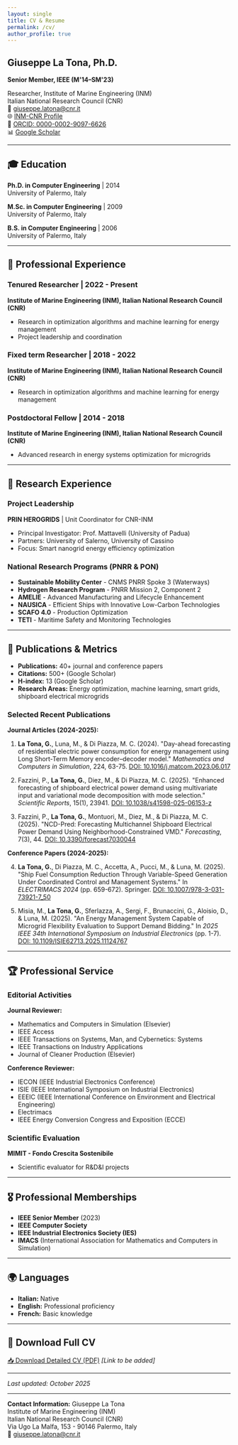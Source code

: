```yaml
---
layout: single
title: CV & Resume
permalink: /cv/
author_profile: true
---
```


## Giuseppe La Tona, Ph.D.
**Senior Member, IEEE (M'14–SM'23)**

Researcher, Institute of Marine Engineering (INM)  
Italian National Research Council (CNR)  
📧 giuseppe.latona@cnr.it  
🌐 [INM-CNR Profile](https://www.inm.cnr.it/people/giuseppe-latona/)  
🔗 [ORCID: 0000-0002-9097-6626](https://orcid.org/0000-0002-9097-6626)  
📊 [Google Scholar](https://scholar.google.it/citations?hl=it&user=g1wFWrgAAAAJ)

---

## 🎓 Education

**Ph.D. in Computer Engineering** | 2014  
University of Palermo, Italy

**M.Sc. in Computer Engineering** | 2009  
University of Palermo, Italy

**B.S. in Computer Engineering** | 2006  
University of Palermo, Italy

---

## 💼 Professional Experience

### **Tenured Researcher** | 2022 - Present
**Institute of Marine Engineering (INM), Italian National Research Council (CNR)**
- Research in optimization algorithms and machine learning for energy management
- Project leadership and coordination

### **Fixed term Researcher** | 2018 - 2022
**Institute of Marine Engineering (INM), Italian National Research Council (CNR)**
- Research in optimization algorithms and machine learning for energy management

### **Postdoctoral Fellow** | 2014 - 2018
**Institute of Marine Engineering (INM), Italian National Research Council (CNR)**
- Advanced research in energy systems optimization for microgrids

---

## 🔬 Research Experience

### **Project Leadership**

**PRIN HEROGRIDS** | Unit Coordinator for CNR-INM
- Principal Investigator: Prof. Mattavelli (University of Padua)
- Partners: University of Salerno, University of Cassino
- Focus: Smart nanogrid energy efficiency optimization

### **National Research Programs (PNRR & PON)**
- **Sustainable Mobility Center** - CNMS PNRR Spoke 3 (Waterways)
- **Hydrogen Research Program** - PNRR Mission 2, Component 2
- **AMELIE** - Advanced Manufacturing and Lifecycle Enhancement
- **NAUSICA** - Efficient Ships with Innovative Low-Carbon Technologies
- **SCAFO 4.0** - Production Optimization
- **TETI** - Maritime Safety and Monitoring Technologies

---

## 📖 Publications & Metrics

- **Publications:** 40+ journal and conference papers
- **Citations:** 500+ (Google Scholar)
- **H-index:** 13 (Google Scholar)
- **Research Areas:** Energy optimization, machine learning, smart grids, shipboard electrical microgrids

### **Selected Recent Publications**

**Journal Articles (2024-2025):**

1. **La Tona, G.**, Luna, M., & Di Piazza, M. C. (2024). "Day-ahead forecasting of residential electric power consumption for energy management using Long Short-Term Memory encoder–decoder model." *Mathematics and Computers in Simulation*, 224, 63-75. [DOI: 10.1016/j.matcom.2023.06.017](https://doi.org/10.1016/j.matcom.2023.06.017)

2. Fazzini, P., **La Tona, G.**, Diez, M., & Di Piazza, M. C. (2025). "Enhanced forecasting of shipboard electrical power demand using multivariate input and variational mode decomposition with mode selection." *Scientific Reports*, 15(1), 23941. [DOI: 10.1038/s41598-025-06153-z](https://doi.org/10.1038/s41598-025-06153-z)

3. Fazzini, P., **La Tona, G.**, Montuori, M., Diez, M., & Di Piazza, M. C. (2025). "NCD-Pred: Forecasting Multichannel Shipboard Electrical Power Demand Using Neighborhood-Constrained VMD." *Forecasting*, 7(3), 44. [DOI: 10.3390/forecast7030044](https://doi.org/10.3390/forecast7030044)

**Conference Papers (2024-2025):**

4. **La Tona, G.**, Di Piazza, M. C., Accetta, A., Pucci, M., & Luna, M. (2025). "Ship Fuel Consumption Reduction Through Variable-Speed Generation Under Coordinated Control and Management Systems." In *ELECTRIMACS 2024* (pp. 659-672). Springer. [DOI: 10.1007/978-3-031-73921-7_50](https://doi.org/10.1007/978-3-031-73921-7_50)

5. Misia, M., **La Tona, G.**, Sferlazza, A., Sergi, F., Brunaccini, G., Aloisio, D., & Luna, M. (2025). "An Energy Management System Capable of Microgrid Flexibility Evaluation to Support Demand Bidding." In *2025 IEEE 34th International Symposium on Industrial Electronics* (pp. 1-7). [DOI: 10.1109/ISIE62713.2025.11124767](https://doi.org/10.1109/ISIE62713.2025.11124767)

---

## 🏆 Professional Service

### **Editorial Activities**
**Journal Reviewer:**
- Mathematics and Computers in Simulation (Elsevier)
- IEEE Access
- IEEE Transactions on Systems, Man, and Cybernetics: Systems
- IEEE Transactions on Industry Applications
- Journal of Cleaner Production (Elsevier)

**Conference Reviewer:**
- IECON (IEEE Industrial Electronics Conference)
- ISIE (IEEE International Symposium on Industrial Electronics)
- EEEIC (IEEE International Conference on Environment and Electrical Engineering)
- Electrimacs
- IEEE Energy Conversion Congress and Exposition (ECCE)

### **Scientific Evaluation**
**MIMIT - Fondo Crescita Sostenibile**
- Scientific evaluator for R&D&I projects

---

## 🎖️ Professional Memberships

- **IEEE Senior Member** (2023)
- **IEEE Computer Society**
- **IEEE Industrial Electronics Society (IES)**
- **IMACS** (International Association for Mathematics and Computers in Simulation)

---

## 🌍 Languages

- **Italian:** Native
- **English:** Professional proficiency
- **French:** Basic knowledge

---

## 📄 Download Full CV

[📥 Download Detailed CV (PDF)](#) *[Link to be added]*

---

*Last updated: October 2025*

---

**Contact Information:**
Giuseppe La Tona  
Institute of Marine Engineering (INM)  
Italian National Research Council (CNR)  
Via Ugo La Malfa, 153 - 90146 Palermo, Italy  
📧 giuseppe.latona@cnr.it